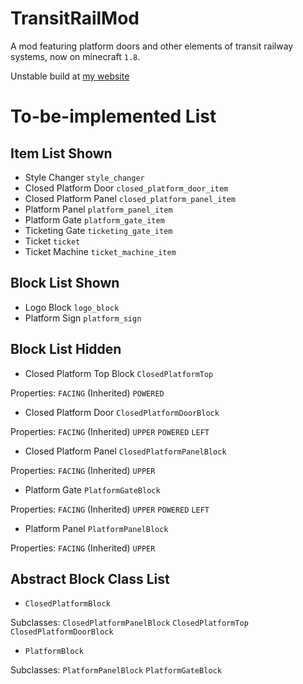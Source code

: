 TransitRailMod
==============

A mod featuring platform doors and other elements of transit railway systems, now on minecraft `1.8`.

Unstable build at [my website](https://cth451.tk/transitrailmod-updates)

To-be-implemented List
======================

Item List Shown
---------------
* Style Changer `style_changer`
* Closed Platform Door `closed_platform_door_item`
* Closed Platform Panel `closed_platform_panel_item`
* Platform Panel `platform_panel_item`
* Platform Gate `platform_gate_item`
* Ticketing Gate `ticketing_gate_item`
* Ticket `ticket`
* Ticket Machine `ticket_machine_item`

Block List Shown
----------------
* Logo Block `logo_block`
* Platform Sign `platform_sign`

Block List Hidden
-----------------
* Closed Platform Top Block `ClosedPlatformTop`

Properties: `FACING` (Inherited) `POWERED`

* Closed Platform Door `ClosedPlatformDoorBlock`

Properties: `FACING` (Inherited) `UPPER` `POWERED` `LEFT`

* Closed Platform Panel `ClosedPlatformPanelBlock`

Properties: `FACING` (Inherited) `UPPER`

* Platform Gate `PlatformGateBlock`

Properties: `FACING` (Inherited) `UPPER` `POWERED` `LEFT`

* Platform Panel `PlatformPanelBlock`

Properties: `FACING` (Inherited) `UPPER`

Abstract Block Class List
-------------------------
* `ClosedPlatformBlock`

Subclasses: `ClosedPlatformPanelBlock` `ClosedPlatformTop` `ClosedPlatformDoorBlock`

* `PlatformBlock`

Subclasses: `PlatformPanelBlock` `PlatformGateBlock`
